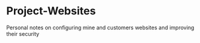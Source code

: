 # Project-Websites
Personal notes on configuring mine and customers websites and improving their security
